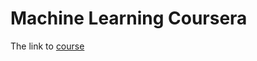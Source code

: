 # Machine Learning Coursera
The link to [course](https://www.coursera.org/learn/machine-learning/home/welcome)
